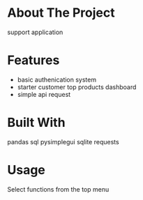 # About The Project
support application

# Features
- basic authenication system
- starter customer top products dashboard
- simple api request

# Built With
pandas
sql
pysimplegui
sqlite
requests

# Usage
Select functions from the top menu